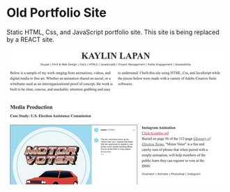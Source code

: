 # Old Portfolio Site

Static HTML, Css, and JavaScript portfolio site.  This site is being replaced by a REACT site.

![Homepage Screenshot of static site](https://raw.githubusercontent.com/lapank/portfolio/release-html-site/screen-shot-homepage.jpg)

